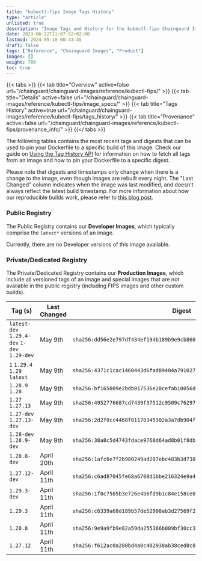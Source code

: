 ```yaml
---
title: "kubectl-fips Image Tags History"
type: "article"
unlisted: true
description: "Image Tags and History for the kubectl-fips Chainguard Image"
date: 2023-06-22T11:07:52+02:00
lastmod: 2024-05-10 00:43:45
draft: false
tags: ["Reference", "Chainguard Images", "Product"]
images: []
weight: 700
toc: true
---
```


{{< tabs >}}
{{< tab title="Overview" active=false url="/chainguard/chainguard-images/reference/kubectl-fips/" >}}
{{< tab title="Details" active=false url="/chainguard/chainguard-images/reference/kubectl-fips/image_specs/" >}}
{{< tab title="Tags History" active=true url="/chainguard/chainguard-images/reference/kubectl-fips/tags_history/" >}}
{{< tab title="Provenance" active=false url="/chainguard/chainguard-images/reference/kubectl-fips/provenance_info/" >}}
{{</ tabs >}}

The following tables contains the most recent tags and digests that can be used to pin your Dockerfile to a specific build of this image. Check our guide on [Using the Tag History API](/chainguard/chainguard-images/using-the-tag-history-api/) for information on how to fetch all tags from an image and how to pin your Dockerfile to a specific digest.

Please note that digests and timestamps only change when there is a change to the image, even though images are rebuilt every night. The "Last Changed" column indicates when the image was last modified, and doesn't always reflect the latest build timestamp. For more information about how our reproducible builds work, please refer to [this blog post](https://www.chainguard.dev/unchained/reproducing-chainguards-reproducible-image-builds).

### Public Registry
The Public Registry contains our **Developer Images**, which typically comprise the `latest*` versions of an image.

Currently, there are no Developer versions of this image available.

### Private/Dedicated Registry
The Private/Dedicated Registry contains our **Production Images**, which include all versioned tags of an image and special images that are not available in the public registry (including FIPS images and other custom builds).

| Tag (s)                                       | Last Changed | Digest                                                                    |
|-----------------------------------------------|--------------|---------------------------------------------------------------------------|
|  `latest-dev` `1.29.4-dev` `1-dev` `1.29-dev` | May 9th      | `sha256:dd56e2e797df434ef194b189b9e9cb86074e79f811618604cbef4ad0fcf69a9b` |
|  `1` `1.29.4` `1.29` `latest`                 | May 9th      | `sha256:4371c1cac1460443d6fad89404a7910276a8a1015cb1cf2a25fa764938cee504` |
|  `1.28.9` `1.28`                              | May 9th      | `sha256:bf165009e2bdb017536e20cefab10056d4505e3e85dd4f414919e1a78b0291eb` |
|  `1.27` `1.27.13`                             | May 9th      | `sha256:4952776687cd7439f37512c9509c76297d420a6c84000b6a7f285b37059c4cae` |
|  `1.27-dev` `1.27.13-dev`                     | May 9th      | `sha256:2d2f0cc4468f01170345302a3a7db904fd9ab2ee1502a72d30080de073750d09` |
|  `1.28-dev` `1.28.9-dev`                      | May 9th      | `sha256:38a8c5d4743fdace9760d64ad8b01f8dbc340e570180742af1171ad3c924099b` |
|  `1.28.8-dev`                                 | April 20th   | `sha256:1afc6e7f2b980249ad207ebc483b3d738111727d60c18047529c25265ea7813d` |
|  `1.27.12-dev`                                | April 11th   | `sha256:c6ad87045fe68a6708d1bbe216324e9a42ecc0ecbb0d3f6339238126cda77d6b` |
|  `1.29.3-dev`                                 | April 11th   | `sha256:1f0c7505b3e726e4b6fd9b1c84e158ce0383bb646369e4f85c68f93455522676` |
|  `1.29.3`                                     | April 11th   | `sha256:c6339a68d189b57de52908ab3d27569f26191ac442026f6e529210908edbf692` |
|  `1.28.8`                                     | April 11th   | `sha256:9e9a9fb9e82a59da255366b009bf30cc31fbef12ffa745870fe86990edf05826` |
|  `1.27.12`                                    | April 11th   | `sha256:f612ac0a280bd4a0c402938ab38ced8c8e08431b42a44b5f78f8fdd0f908edd3` |

